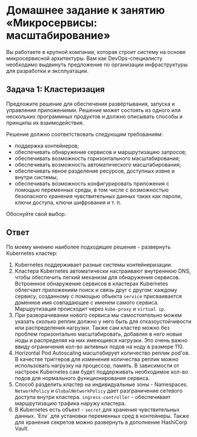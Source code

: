 # Домашнее задание к занятию «Микросервисы: масштабирование»

Вы работаете в крупной компании, которая строит систему на основе микросервисной архитектуры.
Вам как DevOps-специалисту необходимо выдвинуть предложение по организации инфраструктуры для разработки и эксплуатации.

## Задача 1: Кластеризация

Предложите решение для обеспечения развёртывания, запуска и управления приложениями.
Решение может состоять из одного или нескольких программных продуктов и должно описывать способы и принципы их взаимодействия.

Решение должно соответствовать следующим требованиям:
- поддержка контейнеров;
- обеспечивать обнаружение сервисов и маршрутизацию запросов;
- обеспечивать возможность горизонтального масштабирования;
- обеспечивать возможность автоматического масштабирования;
- обеспечивать явное разделение ресурсов, доступных извне и внутри системы;
- обеспечивать возможность конфигурировать приложения с помощью переменных среды, в том числе с возможностью безопасного хранения чувствительных данных таких как пароли, ключи доступа, ключи шифрования и т. п.

Обоснуйте свой выбор.

## Ответ

По моему мнению наиболее подходящее решение - развернуть Kubernetes кластер:
1. Kubernetes поддерживает разные системы контейнеризации.
2. Кластера Kubernetes автоматически настраивают внутреннюю DNS, чтобы обеспечить легкий механизм для обнаружения сервисов. Встроенное обнаружение сервисов в кластерах Kubernetes облегчает приложениям поиск и связь друг с другом: каждому сервису, созданному с помощью объекта `service` присваивается доменное имя совпадающее с именем самого сервиса. Маршрутизация происходит через `kube-proxy` и `virtual ip`.
3. При разворачивании нового сервиса мы самостоятельно можем указать сколько реплик должно у него быть для отказоустойчивости или распределения нагрузки. Также сам кластер можно без проблем горизонтально масштабировать, добавляя в него новые ноды и распределяя на них имеющиеся нагрузки. Это очень важно ввиду ограничения кол-во активных подов на ноду в размере 110.
4. Horizontal Pod Autoscaling масштабирует количество реплик pod'ов. В качестве триггеров для изменения количества реплик можно использовать нагрузку на процессор, память. В зависимости от настроек Kubernetes сам будет поддерживать необходимое кол-во подов для нормального функционирования сервиса.
5. Способ разделить кластер на индивидуальные зоны - Namespaces. `NetworkPolicy` и `GlobalNetworkPolicy` дает разграничение сетевого доступа внутри кластера. `ingress-controller` - обеспечивает маршрутизацию трафика наружу кластера.
6. В Kubernetes есть объект - `secret` для хранения чувствительных данных. 'Env` для установки переменных сред в контейнеры. Также для хранения секретов можно развернуть в дополнение HashiCorp Vault.
